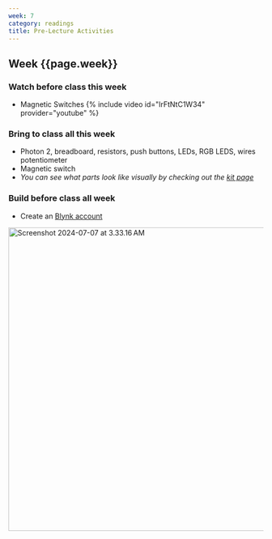 ```yaml
---
week: 7
category: readings
title: Pre-Lecture Activities
---
```


## Week {{page.week}}

### Watch before class this week

* Magnetic Switches
  {% include video id="IrFtNtC1W34" provider="youtube" %}

### Bring to class all this week

- Photon 2, breadboard, resistors, push buttons, LEDs, RGB LEDS, wires potentiometer
- Magnetic switch
- *You can see what parts look like visually by checking out the [kit page](https://reparke.github.io/ITP348-Physical-Computing/kit)*

### Build before class all week

- Create an [Blynk account](https://blynk.cloud/) 



<img src="week07.assets/Screenshot 2024-07-07 at 3.33.16 AM.png" alt="Screenshot 2024-07-07 at 3.33.16 AM" style="width:600px" />
